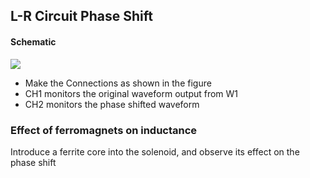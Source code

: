L-R Circuit Phase Shift
---

#### Schematic

![](file:///android_asset/DOC_HTML/apps/images/schematics/LR.svg@100%|auto)	

* Make the Connections as shown in the figure
* CH1 monitors the original waveform output from W1
* CH2 monitors the phase shifted waveform

### Effect of ferromagnets on inductance

Introduce a ferrite core into the solenoid, and observe its effect on the phase shift


